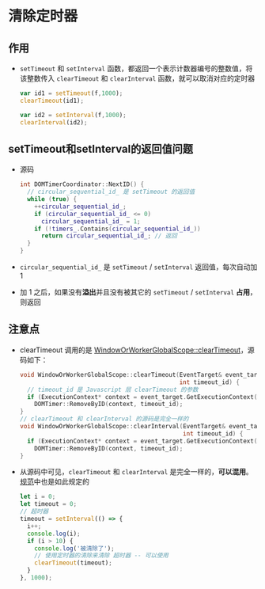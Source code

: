 # 清除定时器

## 作用

- `setTimeout` 和 `setInterval` 函数，都返回一个表示计数器编号的整数值，将该整数传入 `clearTimeout` 和 `clearInterval` 函数，就可以取消对应的定时器

    ```js
    var id1 = setTimeout(f,1000);
    clearTimeout(id1);

    var id2 = setInterval(f,1000);
    clearInterval(id2);
    ```

## setTimeout和setInterval的返回值问题

- 源码

    ```c++
    int DOMTimerCoordinator::NextID() {
      // circular_sequential_id_ 是 setTimeout 的返回值
      while (true) {
        ++circular_sequential_id_;
        if (circular_sequential_id_ <= 0)
          circular_sequential_id_ = 1;
        if (!timers_.Contains(circular_sequential_id_))
          return circular_sequential_id_; // 返回
      }
    }

    ```

- `circular_sequential_id_` 是 `setTimeout` / `setInterval` 返回值，每次自动加 1

- 加 1 之后，如果没有**溢出**并且没有被其它的 `setTimeout` / `setInterval` **占用**，则返回

## 注意点

- clearTimeout 调用的是 [WindowOrWorkerGlobalScope::clearTimeout](https://link.zhihu.com/?target=https://chromium.googlesource.com/chromium/src/+/refs/tags/91.0.4437.3/third_party/blink/renderer/core/frame/window_or_worker_global_scope.cc#212 "WindowOrWorkerGlobalScope::clearTimeout")，源码如下：

    ```c++
    void WindowOrWorkerGlobalScope::clearTimeout(EventTarget& event_target,
                                                 int timeout_id) {
      // timeout_id 是 Javascript 层 clearTimeout 的参数
      if (ExecutionContext* context = event_target.GetExecutionContext())
        DOMTimer::RemoveByID(context, timeout_id);
    }
    // clearTimeout 和 clearInterval 的源码是完全一样的
    void WindowOrWorkerGlobalScope::clearInterval(EventTarget& event_target,
                                                  int timeout_id) {
      if (ExecutionContext* context = event_target.GetExecutionContext())
        DOMTimer::RemoveByID(context, timeout_id);
    }
    ```

- 从源码中可见，`clearTimeout` 和 `clearInterval` 是完全一样的，**可以混用**。[规范](https://link.zhihu.com/?target=https://html.spec.whatwg.org/multipage/timers-and-user-prompts.html "规范")中也是如此规定的

    ```js
    let i = 0;
    let timeout = 0;
    // 超时器
    timeout = setInterval(() => {
      i++;
      console.log(i);
      if (i > 10) {
        console.log('被清除了');
        // 使用定时器的清除来清除 超时器 -- 可以使用
        clearTimeout(timeout);
      }
    }, 1000);
    ```
